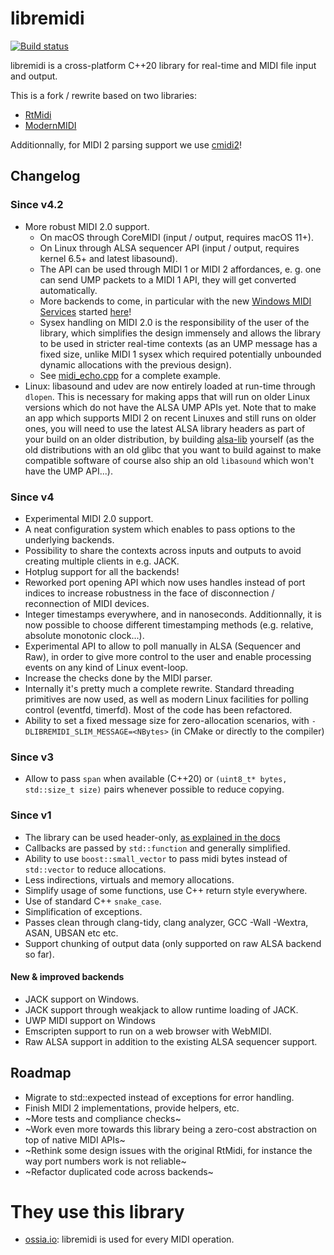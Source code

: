 # libremidi

[![Build status](https://github.com/jcelerier/libremidi/workflows/Build/badge.svg)](https://github.com/jcelerier/libremidi/actions)

libremidi is a cross-platform C++20 library for real-time and MIDI file input and output.

This is a fork / rewrite based on two libraries: 

* [RtMidi](https://github.com/theSTK/RtMidi)
* [ModernMIDI](https://github.com/ddiakopoulos/ModernMIDI)

Additionnally, for MIDI 2 parsing support we use [cmidi2](https://github.com/atsushieno/cmidi2)!

## Changelog 

### Since v4.2
* More robust MIDI 2.0 support.
  * On macOS through CoreMIDI (input / output, requires macOS 11+).
  * On Linux through ALSA sequencer API (input / output, requires kernel 6.5+ and latest libasound).
  * The API can be used through MIDI 1 or MIDI 2 affordances, e. g. one can send UMP packets to a MIDI 1 API, they will get converted automatically.
  * More backends to come, in particular with the new [Windows MIDI Services](https://github.com/microsoft/MIDI) started [here](https://github.com/jcelerier/libremidi/tree/master/include/libremidi/backends/winmidi)!
  * Sysex handling on MIDI 2.0 is the responsibility of the user of the library, which simplifies the design immensely and allows the library to be used in stricter real-time contexts (as an UMP message has a fixed size, unlike MIDI 1 sysex which required potentially unbounded dynamic allocations with the previous design).
  * See [midi_echo.cpp](https://github.com/jcelerier/libremidi/blob/master/examples/midi2_echo.cpp) for a complete example.
* Linux: libasound and udev are now entirely loaded at run-time through `dlopen`. This is necessary for making apps that will run on older Linux versions which do not have the ALSA UMP APIs yet.
  Note that to make an app which supports MIDI 2 on recent Linuxes and still runs on older ones, you will need to use the latest ALSA library headers as part of your build on an older distribution, by building [alsa-lib](https://github.com/alsa-project/alsa-lib) yourself (as the old distributions with an old glibc that you want to build against to make compatible software of course also ship an old `libasound` which won't have the UMP API...).

### Since v4
* Experimental MIDI 2.0 support.
* A neat configuration system which enables to pass options to the underlying backends.
* Possibility to share the contexts across inputs and outputs to avoid creating multiple clients in e.g. JACK.
* Hotplug support for all the backends!
* Reworked port opening API which now uses handles instead of port indices to increase robustness in the face of disconnection / reconnection of MIDI devices.
* Integer timestamps everywhere, and in nanoseconds. Additionnally, it is now possible to choose different timestamping methods (e.g. relative, absolute monotonic clock...).
* Experimental API to allow to poll manually in ALSA (Sequencer and Raw), in order to give more control 
  to the user and enable processing events on any kind of Linux event-loop.
* Increase the checks done by the MIDI parser.
* Internally it's pretty much a complete rewrite. Standard threading primitives are now used, as well as modern Linux facilities for polling control (eventfd, timerfd).
  Most of the code has been refactored.
* Ability to set a fixed message size for zero-allocation scenarios, with `-DLIBREMIDI_SLIM_MESSAGE=<NBytes>` (in CMake or directly to the compiler)

### Since v3
* Allow to pass `span` when available (C++20) or `(uint8_t* bytes, std::size_t size)` pairs whenever possible to reduce copying.

### Since v1
* The library can be used header-only, [as explained in the docs](docs/header-only.md)
* Callbacks are passed by `std::function` and generally simplified.
* Ability to use `boost::small_vector` to pass midi bytes instead of `std::vector` to reduce allocations.
* Less indirections, virtuals and memory allocations.
* Simplify usage of some functions, use C++ return style everywhere.
* Use of standard C++ `snake_case`.
* Simplification of exceptions.
* Passes clean through clang-tidy, clang analyzer, GCC -Wall -Wextra, ASAN, UBSAN etc etc.
* Support chunking of output data (only supported on raw ALSA backend so far).

#### New & improved backends
* JACK support on Windows.
* JACK support through weakjack to allow runtime loading of JACK.
* UWP MIDI support on Windows
* Emscripten support to run on a web browser with WebMIDI.
* Raw ALSA support in addition to the existing ALSA sequencer support.

## Roadmap
* Migrate to std::expected instead of exceptions for error handling.
* Finish MIDI 2 implementations, provide helpers, etc.
* ~More tests and compliance checks~
* ~Work even more towards this library being a zero-cost abstraction on top of native MIDI APIs~
* ~Rethink some design issues with the original RtMidi, for instance the way port numbers work is not reliable~
* ~Refactor duplicated code across backends~

# They use this library

* [ossia.io](https://ossia.io): libremidi is used for every MIDI operation.
